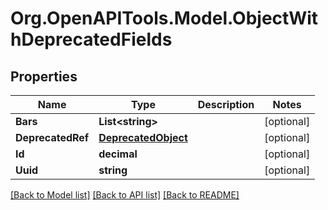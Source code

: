 # Org.OpenAPITools.Model.ObjectWithDeprecatedFields

## Properties

Name | Type | Description | Notes
------------ | ------------- | ------------- | -------------
**Bars** | **List&lt;string&gt;** |  | [optional] 
**DeprecatedRef** | [**DeprecatedObject**](DeprecatedObject.md) |  | [optional] 
**Id** | **decimal** |  | [optional] 
**Uuid** | **string** |  | [optional] 

[[Back to Model list]](../README.md#documentation-for-models) [[Back to API list]](../README.md#documentation-for-api-endpoints) [[Back to README]](../README.md)

